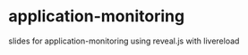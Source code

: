 application-monitoring
=================

slides for application-monitoring using reveal.js with livereload
